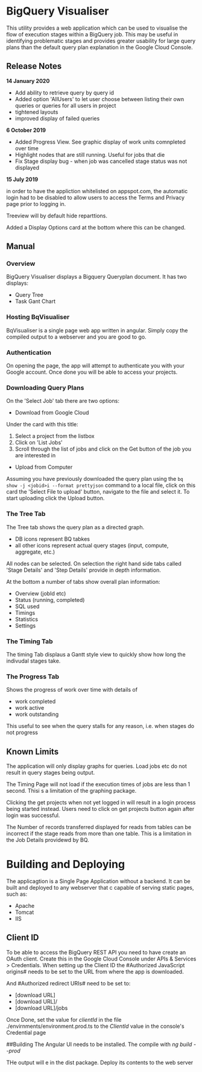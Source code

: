 # BigQuery Visualiser

This utility provides a web application which can be used to visualise the flow of execution stages within a BigQuery job. This may be useful in identifying problematic stages and provides greater usability for large query plans than the default query plan explanation in the Google Cloud Console.

## Release Notes
**14 January 2020**

* Add ability to retrieve query by query id
* Added option 'AllUsers' to let user choose between listing their own queries or queries for all users in project
* tightened layouts
* improved display of failed queries

**6 October 2019**

* Added Progress View. See graphic display of work units comnpleted over time
* Highlight nodes that are still running. Useful for jobs that die
* Fix Stage display bug - when job was cancelled stage status was not displayed

**15 July 2019**

in order to have the appliction whitelisted on appspot.com, the automatic login
had to be disabled to allow users to access the Terms and Privacy page prior to logging in.

Treeview will by default hide reparttions.

Added a Display Options card at the bottom where this can be changed. 

## Manual

### Overview
BigQuery Visualiser displays a Bigquery Queryplan document. It has two displays:

* Query Tree
* Task Gant Chart

### Hosting BqVisualiser
BqVisualiser is a single page web app  written in angular. 
Simply copy the compiled output to a webserver and you are good to go.

### Authentication
On opening the page, the app will attempt to authenticate you with your Google account. Once done you will be able to access 
your projects.

### Downloading Query Plans
On the 'Select Job' tab there are two options:

* Download from Google Cloud

Under the card with this title:

1. Select a project from the listbox 
2. Click on 'List Jobs'
3. Scroll through the list of jobs and click on the Get button of the job you are interested in

* Upload from Computer

Assuming you have previously downloaded the query plan using the `bq show -j <jobid>i --format prettyjson` command to a local file, 
click on this card the 'Select File to upload' button, navigate to the file and select it. To start uploading click the
Upload button.

### The Tree Tab

The Tree tab shows the query plan as a directed graph. 

* DB icons represent BQ tabkes
* all other icons represent actual query stages (input, compute, aggregate, etc.)

All nodes can be selected. On selection the right hand side tabs called 'Stage Details' and 'Step Details' provide in depth information.

At the bottom a number of tabs show overall plan information:

* Overview (jobId etc)
* Status (running, completed)
* SQL used
* Timings
* Statistics
* Settings

### The Timing Tab
The timing Tab displaus a Gantt style view to quickly show how long the indivudal stages take.

### The Progress Tab
Shows the progress of work over time with details of 

* work completed
* work active
* work outstanding

This useful to see when the query stalls for any reason, i.e. when stages do not progress 

## Known Limits

The application will only display graphs for queries. Load jobs etc do not result in query stages being output.

The Timing Page will not load if the execution times of jobs are less than 1 second. Thisi s a limitation of the graphing 
package.

Clicking the get projects when not yet logged in will result in a login process being started instead. Users need to
click on get projects button again after login was successful.

The Number of records transferred displayed for reads from tables can be incorrect if the stage reads from more than one table.
This is a limitation in the Job Details providewd by BQ.

# Building and Deploying
The applicagtion is a Single Page Application without a backend. It can be built and deployed to any webserver that c capable of serving static pages,
such as:

* Apache
* Tomcat
* IIS

## Client ID

To be able to access the BigQuery REST API you need to have create an OAuth client. Create this in the Google Cloud
Console under APIs & Services > Credentials.
When setting up the Client ID the #Authorized JavaScript origins# 
needs to be set to the URL from where the app is downloaded.

And #Authorized redirect URIs# need to be set to:

*  [download URL] 
*  [download URL]/ 
*  [download URL]/jobs

Once Done, set the value for *clientId* in the file ./envirnments/environment.prod.ts to 
the *ClientId* value in the console's Credential page

##Building
The Angular UI needs to be installed.
The compile with
  *ng build --prod*

THe output will e in the dist package. Deploy its contents to the web server  